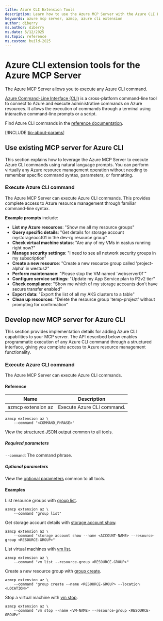 ```yaml
---
title: Azure CLI Extension Tools
description: Learn how to use the Azure MCP Server with the Azure CLI Extension.
keywords: azure mcp server, azmcp, azure cli extension
author: diberry
ms.author: diberry
ms.date: 5/12/2025
ms.topic: reference
ms.custom: build-2025
--- 
```

# Azure CLI extension tools for the Azure MCP Server

The Azure MCP Server allows you to execute any Azure CLI command.

[Azure Command-Line Interface (CLI)](/cli/azure) is a cross-platform command-line tool to connect to Azure and execute administrative commands on Azure resources. It allows the execution of commands through a terminal using interactive command-line prompts or a script.

Find Azure CLI commands in the [reference documentation](/cli/azure/reference-index).

[!INCLUDE [tip-about-params](../includes/tools/parameter-consideration.md)]

## Use existing MCP server for Azure CLI

This section explains how to leverage the Azure MCP Server to execute Azure CLI commands using natural language prompts. You can perform virtually any Azure resource management operation without needing to remember specific command syntax, parameters, or formatting.

### Execute Azure CLI command

The Azure MCP Server can execute Azure CLI commands. This provides complete access to Azure resource management through familiar command-line syntax.

**Example prompts** include:

- **List my Azure resources**: "Show me all my resource groups"
- **Query specific details**: "Get details for storage account mystorageacct01 in the dev-rg resource group"
- **Check virtual machine status**: "Are any of my VMs in eastus running right now?"
- **Manage security settings**: "I need to see all network security groups in my subscription"
- **Create a new resource**: "Create a new resource group called 'project-alpha' in westus2"
- **Perform maintenance**: "Please stop the VM named 'webserver01'"
- **Configure service settings**: "Update my App Service plan to P2v2 tier"
- **Check compliance**: "Show me which of my storage accounts don't have secure transfer enabled"
- **Export data**: "Export the list of all my AKS clusters to a table"
- **Clean up resources**: "Delete the resource group 'temp-project' without prompting for confirmation"

## Develop new MCP server for Azure CLI

This section provides implementation details for adding Azure CLI capabilities to your MCP server. The API described below enables programmatic execution of any Azure CLI command through a structured interface, giving you complete access to Azure resource management functionality.

### Execute Azure CLI command

The Azure MCP Server can execute Azure CLI commands.

#### Reference

| Name            | Description               |
|-----------------|--------------------------|
| azmcp extension az | Execute Azure CLI command. |

```console
azmcp extension az \
    --command "<COMMAND_PHRASE>"
```

View the [structured JSON output](get-started.md#response-format-common-to-all-tools) common to all tools.

##### Required parameters

`--command`: The command phrase. 

##### Optional parameters

View the [optional parameters](get-started.md#optional-parameters-common-to-all-tools) common to all tools.

#### Examples

List resource groups with [group list](/cli/azure/group#az-group-list).

```console
azmcp extension az \
    --command "group list"
```

Get storage account details with [storage account show](/cli/azure/storage/account#az-storage-account-show).

```console
azmcp extension az \
    --command "storage account show --name <ACCOUNT-NAME> --resource-group <RESOURCE-GROUP>"
```

List virtual machines with [vm list](/cli/azure/vm#az-vm-list).

```console
azmcp extension az \
    --command "vm list --resource-group <RESOURCE-GROUP>"
```

Create a new resource group with [group create](/cli/azure/group#az-group-create).

```console
azmcp extension az \
    --command "group create --name <RESOURCE-GROUP> --location <LOCATION>"
```

Stop a virtual machine with [vm stop](/cli/azure/vm#az-vm-stop).

```console
azmcp extension az \
    --command "vm stop --name <VM-NAME> --resource-group <RESOURCE-GROUP>"
```